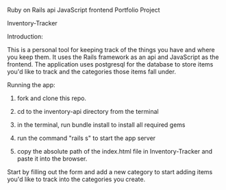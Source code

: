 Ruby on Rails api JavaScript frontend Portfolio Project 

Inventory-Tracker

Introduction:

This is a personal tool for keeping track of the things you have and where you keep them. It uses the Rails framework as an api and JavaScript as the frontend. The application uses postgresql for the database to store items you'd like to track and the categories those items fall under.

Running the app:

1. fork and clone this repo.

2. cd to the inventory-api directory from the terminal

3. in the terminal, run bundle install to install all required gems

4. run the command "rails s" to start the app server

5. copy the absolute path of the index.html file in Inventory-Tracker and paste it into the browser.

Start by filling out the form and add a new category to start adding items you'd like to track into the categories you create.
